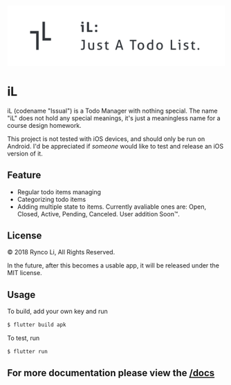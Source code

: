 ![iL Logo](docs/res/iL_header.png)

# iL

iL (codename "Issual") is a Todo Manager with nothing special. The name "iL"
does not hold any special meanings, it's just a meaningless name for a course
design homework.

This project is not tested with iOS devices, and should only be run on Android.
I'd be appreciated if _someone_ would like to test and release an iOS version
of it.

## Feature

- Regular todo items managing
- Categorizing todo items
- Adding multiple state to items. Currently avaliable ones are: Open, Closed,
  Active, Pending, Canceled. User addition Soon™.

## License

© 2018 Rynco Li, All Rights Reserved.

In the future, after this becomes a usable app, it will be released under the
MIT license.

## Usage

To build, add your own key and run

```sh
$ flutter build apk
```

To test, run

```sh
$ flutter run
```

## For more documentation please view the [/docs](docs/readme.md)
